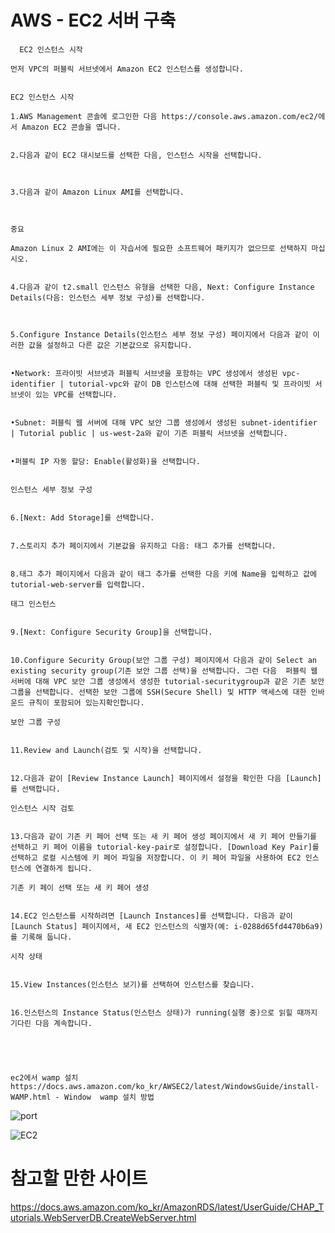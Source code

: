 # AWS - EC2 서버 구축
```
  EC2 인스턴스 시작

먼저 VPC의 퍼블릭 서브넷에서 Amazon EC2 인스턴스를 생성합니다. 


EC2 인스턴스 시작

1.AWS Management 콘솔에 로그인한 다음 https://console.aws.amazon.com/ec2/에서 Amazon EC2 콘솔을 엽니다. 


2.다음과 같이 EC2 대시보드를 선택한 다음, 인스턴스 시작을 선택합니다. 



3.다음과 같이 Amazon Linux AMI를 선택합니다. 



중요

Amazon Linux 2 AMI에는 이 자습서에 필요한 소프트웨어 패키지가 없으므로 선택하지 마십시오. 


4.다음과 같이 t2.small 인스턴스 유형을 선택한 다음, Next: Configure Instance Details(다음: 인스턴스 세부 정보 구성)를 선택합니다. 



5.Configure Instance Details(인스턴스 세부 정보 구성) 페이지에서 다음과 같이 이러한 값을 설정하고 다른 값은 기본값으로 유지합니다. 


•Network: 프라이빗 서브넷과 퍼블릭 서브넷을 포함하는 VPC 생성에서 생성된 vpc-identifier | tutorial-vpc와 같이 DB 인스턴스에 대해 선택한 퍼블릭 및 프라이빗 서브넷이 있는 VPC를 선택합니다. 


•Subnet: 퍼블릭 웹 서버에 대해 VPC 보안 그룹 생성에서 생성된 subnet-identifier | Tutorial public | us-west-2a와 같이 기존 퍼블릭 서브넷을 선택합니다. 


•퍼블릭 IP 자동 할당: Enable(활성화)을 선택합니다. 


인스턴스 세부 정보 구성  


6.[Next: Add Storage]를 선택합니다. 


7.스토리지 추가 페이지에서 기본값을 유지하고 다음: 태그 추가를 선택합니다. 


8.태그 추가 페이지에서 다음과 같이 태그 추가를 선택한 다음 키에 Name을 입력하고 값에 tutorial-web-server를 입력합니다. 

태그 인스턴스  


9.[Next: Configure Security Group]을 선택합니다. 


10.Configure Security Group(보안 그룹 구성) 페이지에서 다음과 같이 Select an existing security group(기존 보안 그룹 선택)을 선택합니다. 그런 다음  퍼블릭 웹 서버에 대해 VPC 보안 그룹 생성에서 생성한 tutorial-securitygroup과 같은 기존 보안 그룹을 선택합니다. 선택한 보안 그룹에 SSH(Secure Shell) 및 HTTP 액세스에 대한 인바운드 규칙이 포함되어 있는지확인합니다. 

보안 그룹 구성  


11.Review and Launch(검토 및 시작)을 선택합니다. 


12.다음과 같이 [Review Instance Launch] 페이지에서 설정을 확인한 다음 [Launch]를 선택합니다. 

인스턴스 시작 검토  


13.다음과 같이 기존 키 페어 선택 또는 새 키 페어 생성 페이지에서 새 키 페어 만들기를 선택하고 키 페어 이름을 tutorial-key-pair로 설정합니다. [Download Key Pair]를 선택하고 로컬 시스템에 키 페어 파일을 저장합니다. 이 키 페어 파일을 사용하여 EC2 인스턴스에 연결하게 됩니다. 

기존 키 페이 선택 또는 새 키 페어 생성  


14.EC2 인스턴스를 시작하려면 [Launch Instances]를 선택합니다. 다음과 같이 [Launch Status] 페이지에서, 새 EC2 인스턴스의 식별자(예: i-0288d65fd4470b6a9)를 기록해 둡니다. 

​시작 상태  


15.View Instances(인스턴스 보기)를 선택하여 인스턴스를 찾습니다. 


16.인스턴스의 Instance Status(인스턴스 상태)가 running(실행 중)으로 읽힐 때까지 기다린 다음 계속합니다. 


  
  
```

```
ec2에서 wamp 설치
https://docs.aws.amazon.com/ko_kr/AWSEC2/latest/WindowsGuide/install-WAMP.html - Window  wamp 설치 방법
```

![port](https://user-images.githubusercontent.com/70589857/95282167-d44d9100-0893-11eb-9517-a24cfc68df35.png)






![EC2](https://user-images.githubusercontent.com/70589857/95281340-dd3d6300-0891-11eb-83aa-08954ae9ed42.PNG)

# 참고할 만한 사이트
https://docs.aws.amazon.com/ko_kr/AmazonRDS/latest/UserGuide/CHAP_Tutorials.WebServerDB.CreateWebServer.html
